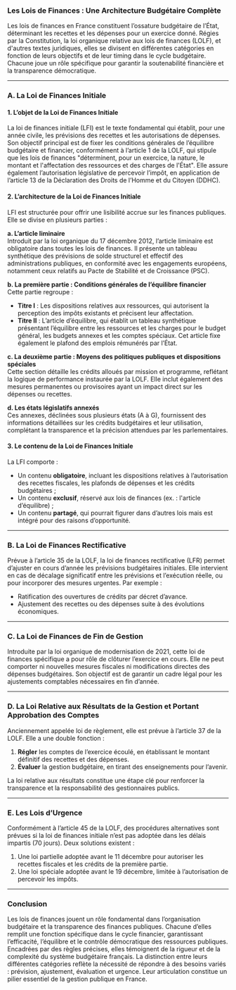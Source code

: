 ### Les Lois de Finances : Une Architecture Budgétaire Complète

Les lois de finances en France constituent l’ossature budgétaire de l’État, déterminant les recettes et les dépenses pour un exercice donné. Régies par la Constitution, la loi organique relative aux lois de finances (LOLF), et d'autres textes juridiques, elles se divisent en différentes catégories en fonction de leurs objectifs et de leur timing dans le cycle budgétaire. Chacune joue un rôle spécifique pour garantir la soutenabilité financière et la transparence démocratique.

---

### **A. La Loi de Finances Initiale**

#### **1. L’objet de la Loi de Finances Initiale**

La loi de finances initiale (LFI) est le texte fondamental qui établit, pour une année civile, les prévisions des recettes et les autorisations de dépenses. Son objectif principal est de fixer les conditions générales de l’équilibre budgétaire et financier, conformément à l’article 1 de la LOLF, qui stipule que les lois de finances "déterminent, pour un exercice, la nature, le montant et l'affectation des ressources et des charges de l'État". Elle assure également l’autorisation législative de percevoir l’impôt, en application de l’article 13 de la Déclaration des Droits de l’Homme et du Citoyen (DDHC).

#### **2. L’architecture de la Loi de Finances Initiale**

LFI est structurée pour offrir une lisibilité accrue sur les finances publiques. Elle se divise en plusieurs parties :

**a. L’article liminaire**  
Introduit par la loi organique du 17 décembre 2012, l’article liminaire est obligatoire dans toutes les lois de finances. Il présente un tableau synthétique des prévisions de solde structurel et effectif des administrations publiques, en conformité avec les engagements européens, notamment ceux relatifs au Pacte de Stabilité et de Croissance (PSC).

**b. La première partie : Conditions générales de l’équilibre financier**  
Cette partie regroupe :

- **Titre I** : Les dispositions relatives aux ressources, qui autorisent la perception des impôts existants et précisent leur affectation.
- **Titre II** : L’article d’équilibre, qui établit un tableau synthétique présentant l’équilibre entre les ressources et les charges pour le budget général, les budgets annexes et les comptes spéciaux. Cet article fixe également le plafond des emplois rémunérés par l’État.

**c. La deuxième partie : Moyens des politiques publiques et dispositions spéciales**  
Cette section détaille les crédits alloués par mission et programme, reflétant la logique de performance instaurée par la LOLF. Elle inclut également des mesures permanentes ou provisoires ayant un impact direct sur les dépenses ou recettes.

**d. Les états législatifs annexés**  
Ces annexes, déclinées sous plusieurs états (A à G), fournissent des informations détaillées sur les crédits budgétaires et leur utilisation, complétant la transparence et la précision attendues par les parlementaires.

#### **3. Le contenu de la Loi de Finances Initiale**

La LFI comporte :

- Un contenu **obligatoire**, incluant les dispositions relatives à l’autorisation des recettes fiscales, les plafonds de dépenses et les crédits budgétaires ;
- Un contenu **exclusif**, réservé aux lois de finances (ex. : l'article d’équilibre) ;
- Un contenu **partagé**, qui pourrait figurer dans d’autres lois mais est intégré pour des raisons d’opportunité.

---

### **B. La Loi de Finances Rectificative**

Prévue à l’article 35 de la LOLF, la loi de finances rectificative (LFR) permet d’ajuster en cours d’année les prévisions budgétaires initiales. Elle intervient en cas de décalage significatif entre les prévisions et l’exécution réelle, ou pour incorporer des mesures urgentes. Par exemple :

- Ratification des ouvertures de crédits par décret d’avance.
- Ajustement des recettes ou des dépenses suite à des évolutions économiques.

---

### **C. La Loi de Finances de Fin de Gestion**

Introduite par la loi organique de modernisation de 2021, cette loi de finances spécifique a pour rôle de clôturer l’exercice en cours. Elle ne peut comporter ni nouvelles mesures fiscales ni modifications directes des dépenses budgétaires. Son objectif est de garantir un cadre légal pour les ajustements comptables nécessaires en fin d’année.

---

### **D. La Loi Relative aux Résultats de la Gestion et Portant Approbation des Comptes**

Anciennement appelée loi de règlement, elle est prévue à l’article 37 de la LOLF. Elle a une double fonction :

1. **Régler** les comptes de l’exercice écoulé, en établissant le montant définitif des recettes et des dépenses.
2. **Évaluer** la gestion budgétaire, en tirant des enseignements pour l’avenir.

La loi relative aux résultats constitue une étape clé pour renforcer la transparence et la responsabilité des gestionnaires publics.

---

### **E. Les Lois d’Urgence**

Conformément à l’article 45 de la LOLF, des procédures alternatives sont prévues si la loi de finances initiale n’est pas adoptée dans les délais impartis (70 jours). Deux solutions existent :

1. Une loi partielle adoptée avant le 11 décembre pour autoriser les recettes fiscales et les crédits de la première partie.
2. Une loi spéciale adoptée avant le 19 décembre, limitée à l’autorisation de percevoir les impôts.

---

### **Conclusion**

Les lois de finances jouent un rôle fondamental dans l’organisation budgétaire et la transparence des finances publiques. Chacune d’elles remplit une fonction spécifique dans le cycle financier, garantissant l’efficacité, l’équilibre et le contrôle démocratique des ressources publiques. Encadrées par des règles précises, elles témoignent de la rigueur et de la complexité du système budgétaire français. La distinction entre leurs différentes catégories reflète la nécessité de répondre à des besoins variés : prévision, ajustement, évaluation et urgence. Leur articulation constitue un pilier essentiel de la gestion publique en France.